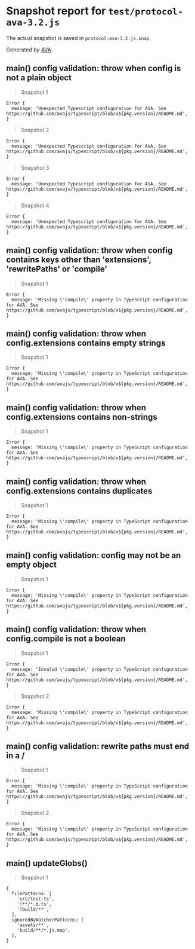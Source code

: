 # Snapshot report for `test/protocol-ava-3.2.js`

The actual snapshot is saved in `protocol-ava-3.2.js.snap`.

Generated by [AVA](https://avajs.dev).

## main() config validation: throw when config is not a plain object

> Snapshot 1

    Error {
      message: 'Unexpected Typescript configuration for AVA. See https://github.com/avajs/typescript/blob/v${pkg.version}/README.md',
    }

> Snapshot 2

    Error {
      message: 'Unexpected Typescript configuration for AVA. See https://github.com/avajs/typescript/blob/v${pkg.version}/README.md',
    }

> Snapshot 3

    Error {
      message: 'Unexpected Typescript configuration for AVA. See https://github.com/avajs/typescript/blob/v${pkg.version}/README.md',
    }

> Snapshot 4

    Error {
      message: 'Unexpected Typescript configuration for AVA. See https://github.com/avajs/typescript/blob/v${pkg.version}/README.md',
    }

## main() config validation: throw when config contains keys other than 'extensions', 'rewritePaths' or 'compile'

> Snapshot 1

    Error {
      message: 'Missing \'compile\' property in TypeScript configuration for AVA. See https://github.com/avajs/typescript/blob/v${pkg.version}/README.md',
    }

## main() config validation: throw when config.extensions contains empty strings

> Snapshot 1

    Error {
      message: 'Missing \'compile\' property in TypeScript configuration for AVA. See https://github.com/avajs/typescript/blob/v${pkg.version}/README.md',
    }

## main() config validation: throw when config.extensions contains non-strings

> Snapshot 1

    Error {
      message: 'Missing \'compile\' property in TypeScript configuration for AVA. See https://github.com/avajs/typescript/blob/v${pkg.version}/README.md',
    }

## main() config validation: throw when config.extensions contains duplicates

> Snapshot 1

    Error {
      message: 'Missing \'compile\' property in TypeScript configuration for AVA. See https://github.com/avajs/typescript/blob/v${pkg.version}/README.md',
    }

## main() config validation: config may not be an empty object

> Snapshot 1

    Error {
      message: 'Missing \'compile\' property in TypeScript configuration for AVA. See https://github.com/avajs/typescript/blob/v${pkg.version}/README.md',
    }

## main() config validation: throw when config.compile is not a boolean

> Snapshot 1

    Error {
      message: 'Invalid \'compile\' property in TypeScript configuration for AVA. See https://github.com/avajs/typescript/blob/v${pkg.version}/README.md',
    }

> Snapshot 2

    Error {
      message: 'Missing \'compile\' property in TypeScript configuration for AVA. See https://github.com/avajs/typescript/blob/v${pkg.version}/README.md',
    }

## main() config validation: rewrite paths must end in a /

> Snapshot 1

    Error {
      message: 'Missing \'compile\' property in TypeScript configuration for AVA. See https://github.com/avajs/typescript/blob/v${pkg.version}/README.md',
    }

> Snapshot 2

    Error {
      message: 'Missing \'compile\' property in TypeScript configuration for AVA. See https://github.com/avajs/typescript/blob/v${pkg.version}/README.md',
    }

## main() updateGlobs()

> Snapshot 1

    {
      filePatterns: [
        'src/test.ts',
        '!**/*.d.ts',
        '!build/**',
      ],
      ignoredByWatcherPatterns: [
        'assets/**',
        'build/**/*.js.map',
      ],
    }
